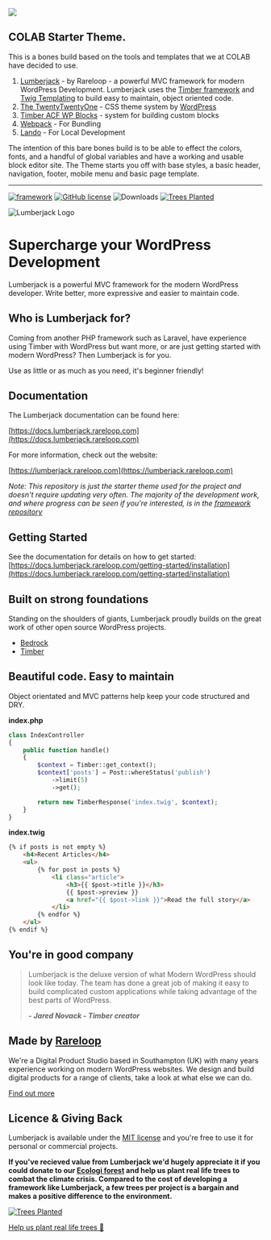 ![](https://github.com/teamcolab/COLAB-starter-theme/blob/develop/wp-content/themes/colab-starter/dist/images/logo-dark.pngt/images/logo-dark.png)

## COLAB Starter Theme.

This is a bones build based on the tools and templates that we at COLAB have decided to use.

1.  [Lumberjack](https://lumberjack.rareloop.com/) - by Rareloop - a powerful MVC framework for modern WordPress Development. Lumberjack uses the [Timber framework](https://timber.github.io/docs/) and [Twig Templating](https://twig.symfony.com/doc/3.x/) to build easy to maintain, object oriented code.
2.  [The TwentyTwentyOne](https://wordpress.org/themes/twentytwentyone/) - CSS theme system by [WordPress](https://wordpress.org/)
3.  [Timber ACF WP Blocks](https://github.com/palmiak/timber-acf-wp-blocks) - system for building custom blocks
4.  [Webpack](https://webpack.js.org/) - For Bundling
5.  [Lando](https://lando.dev/) - For Local Development

The intention of this bare bones build is to be able to effect the colors, fonts, and a handful of global variables and have a working and usable block editor site. The Theme starts you off with base styles, a basic header, navigation, footer, mobile menu and basic page template.

---

[![framework](https://img.shields.io/github/release/rareloop/lumberjack-core.svg)](https://github.com/Rareloop/lumberjack/releases)
[![GitHub license](https://img.shields.io/github/license/rareloop/lumberjack.svg)](https://github.com/Rareloop/lumberjack/blob/master/LICENSE.txt)
![Downloads](https://img.shields.io/packagist/dt/rareloop/lumberjack-core.svg)
[![Trees Planted](https://img.shields.io/ecologi/trees/rareloop.svg?label=trees%20planted)](https://ecologi.com/rareloop?r=60618d1bcdd7a4001d7b86f2)


<img src="https://lumberjack.rareloop.com/app/themes/lumberjack/assets/img/logo.svg" alt="Lumberjack Logo" />

# Supercharge your WordPress Development

Lumberjack is a powerful MVC framework for the modern WordPress developer. Write better, more expressive and easier to maintain code.

## Who is Lumberjack for?

Coming from another PHP framework such as Laravel, have experience using Timber with WordPress but want more, or are just getting started with modern WordPress? Then Lumberjack is for you.

Use as little or as much as you need, it's beginner friendly!

## Documentation

The Lumberjack documentation can be found here:

[https://docs.lumberjack.rareloop.com](https://docs.lumberjack.rareloop.com)

For more information, check out the website:

[https://lumberjack.rareloop.com](https://lumberjack.rareloop.com)

*Note: This repository is just the starter theme used for the project and doesn't require updating very often. The majority of the development work, and where progress can be seen if you're interested, is in the [framework repository](https://github.com/Rareloop/lumberjack-core)*

## Getting Started

See the documentation for details on how to get started: [https://docs.lumberjack.rareloop.com/getting-started/installation](https://docs.lumberjack.rareloop.com/getting-started/installation)

## Built on strong foundations

Standing on the shoulders of giants, Lumberjack proudly builds on the great work of other open source WordPress projects.

- [Bedrock](https://roots.io/bedrock/docs/installing-bedrock/)
- [Timber](https://timber.github.io/docs/)

## Beautiful code. Easy to maintain

Object orientated and MVC patterns help keep your code structured and DRY.

**index.php**

```php
class IndexController
{
    public function handle()
    {
        $context = Timber::get_context();
        $context['posts'] = Post::whereStatus('publish')
            ->limit(5)
            ->get();

        return new TimberResponse('index.twig', $context);
    }
}
```

**index.twig**

```html
{% if posts is not empty %}
    <h4>Recent Articles</h4>
    <ul>
        {% for post in posts %}
            <li class="article">
                <h3>{{ $post->title }}</h3>
                {{ $post->preview }}
                <a href="{{ $post->link }}">Read the full story</a>
            </li>
        {% endfor %}
    </ul>
{% endif %}
```

## You're in good company

> Lumberjack is the deluxe version of what Modern WordPress should look like today. The team has done a great job of making it easy to build complicated custom applications while taking advantage of the best parts of WordPress.
>
> **_- Jared Novack - Timber creator_**

## Made by [Rareloop](https://rareloop.com)

We're a Digital Product Studio based in Southampton (UK) with many years experience working on modern WordPress websites. We design and build digital products for a range of clients, take a look at what else we can do.

[Find out more](https://rareloop.com)

## Licence & Giving Back
Lumberjack is available under the [MIT license](https://github.com/Rareloop/lumberjack/blob/master/LICENSE.txt) and you're free to use it for personal or commercial projects.

**If you've recieved value from Lumberjack we'd hugely appreciate it if you could donate to our [Ecologi forest](https://ecologi.com/rareloop?r=60618d1bcdd7a4001d7b86f2) and help us plant real life trees to combat the climate crisis. Compared to the cost of developing a framework like Lumberjack, a few trees per project is a bargain and makes a positive difference to the environment.**

[![Trees Planted](https://img.shields.io/ecologi/trees/rareloop.svg?label=trees%20planted&style=for-the-badge)](https://ecologi.com/rareloop?r=60618d1bcdd7a4001d7b86f2)

[Help us plant real life trees 🌱](https://ecologi.com/rareloop?r=60618d1bcdd7a4001d7b86f2)
